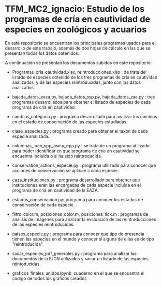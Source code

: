 # TFM_MC2_ignacio: Estudio de los programas de cría en cautividad de especies en zoológicos y acuarios
En este repositorio se encuentran los principales programas usados para el desarrollo de este trabajo, además de dos hojas de cálculo en las que se presentan todos los datos obtenidos.

A continuación se presentan los documentos subidos en este repositorio:

- Programas_cria_cautividad.xlsx, reintroducciones.xlsx : de trata del listado de especies obtenido de los tres programas de cría en cautividad analizados, y de las especies reintroducidas, junto con los datos analizados.

- bajada_datos_eaza.py, bajada_datos_ssp.py, bajada_datos_zaa.py : tres programas desarrollados para obtener el listado de especies de cada programa de cría en cautividad.

- cambios_categoria.py : programa desarrollado para analizar los cambios en el estado de conservación de las especies estudiadas.

- clase_especies.py : programa creado para obtener el taxón de cada especie analizada.

- columnas_iucn_spp_asmp_epp.py : se trata de un programa utilizado para poder identificar en que programa de cría en cautividad se encuentra incluida o si ha sido reintroducida.

- conservation_actions_especie.py : programa utilizado para conocer que acciones de conservación se aplican a cada especie.

- eaza_instituciones.py : programa desarrollado para obtener que instituciones eran las encargadas de cada especie incluida en el programa de cría en cautividad de la EAZA.

- estados_conservacion.py: programa para conocer los estados de conservación de cada especie.

- filtro_color.m, posiciones_color.m, posiciones_tick.m : programas de análisis de imágenes para analizar la evaluación de las reintroducciones de las especies reintroducidas.

- paises_especie.py : programa para conocer que tipo de presencia tienen las especies en el mundo y conocer si alguna de ellas es de tipo "reintroducida".

- sacar_especies_pdf_generales.py : programa para analizar los documentos de la IUCN utilizados y sacar un listado de las especies reintoducidas.

- graficos_finales_unidos.ipynb: cuaderno en el que se encuentra el código de todos los gráficos creados
